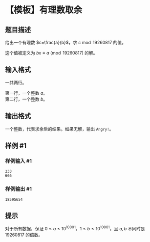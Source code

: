 # 【模板】有理数取余

## 题目描述

给出一个有理数 $c=\frac{a}{b}$，求 $c \bmod 19260817$ 的值。

这个值被定义为 $bx\equiv a\pmod{19260817}$ 的解。

## 输入格式

一共两行。

第一行，一个整数 $a$。  
第二行，一个整数 $b$。

## 输出格式

一个整数，代表求余后的结果。如果无解，输出 `Angry!`。

## 样例 #1

### 样例输入 #1

```
233
666
```

### 样例输出 #1

```
18595654
```

## 提示

对于所有数据，保证 $0\leq a \leq 10^{10001}$，$1 \leq b \leq 10^{10001}$，且 $a, b$ 不同时是 $19260817$ 的倍数。